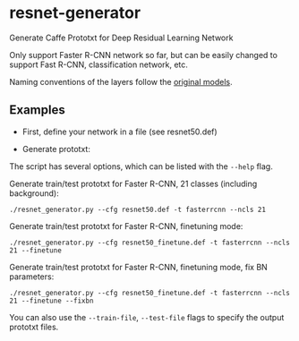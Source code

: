 # resnet-generator
Generate Caffe Prototxt for Deep Residual Learning Network 

Only support Faster R-CNN network so far, but can be easily changed to support Fast R-CNN, classification network, etc.

Naming conventions of the layers follow the [original models](https://github.com/KaimingHe/deep-residual-networks).

## Examples

- First,  define your network in a file (see resnet50.def)

- Generate prototxt:

The script has several options, which can be listed with the `--help` flag.

Generate train/test prototxt for Faster R-CNN, 21 classes (including background):
```
./resnet_generator.py --cfg resnet50.def -t fasterrcnn --ncls 21
```

Generate train/test prototxt for Faster R-CNN, finetuning mode:
```
./resnet_generator.py --cfg resnet50_finetune.def -t fasterrcnn --ncls 21 --finetune
```

Generate train/test prototxt for Faster R-CNN, finetuning mode, fix BN parameters:
```
./resnet_generator.py --cfg resnet50_finetune.def -t fasterrcnn --ncls 21 --finetune --fixbn
```

You can also use the `--train-file`, `--test-file` flags to specify the output prototxt files.
